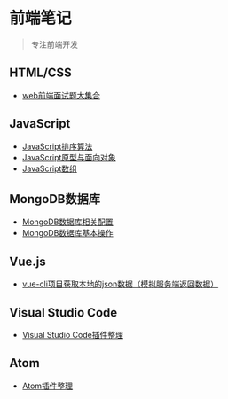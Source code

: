 前端笔记
============

> 专注前端开发

## HTML/CSS
* [web前端面试题大集合](https://github.com/strivedjiango/blog/issues/1)

## JavaScript 
* [JavaScript排序算法](https://github.com/strivedjiango/blog/issues/9)
* [JavaScript原型与面向对象](https://github.com/strivedjiango/blog/issues/2)
* [JavaScript数组](https://github.com/strivedjiango/blog/issues/3)

## MongoDB数据库
* [MongoDB数据库相关配置](https://github.com/strivedjiango/blog/issues/4)
* [MongoDB数据库基本操作](https://github.com/strivedjiango/blog/issues/5)

## Vue.js
* [vue-cli项目获取本地的json数据（模拟服务端返回数据）](https://github.com/strivedjiango/blog/issues/6)

## Visual Studio Code
* [Visual Studio Code插件整理](https://github.com/strivedjiango/blog/issues/7)

## Atom
* [Atom插件整理](https://github.com/strivedjiango/blog/issues/8)
